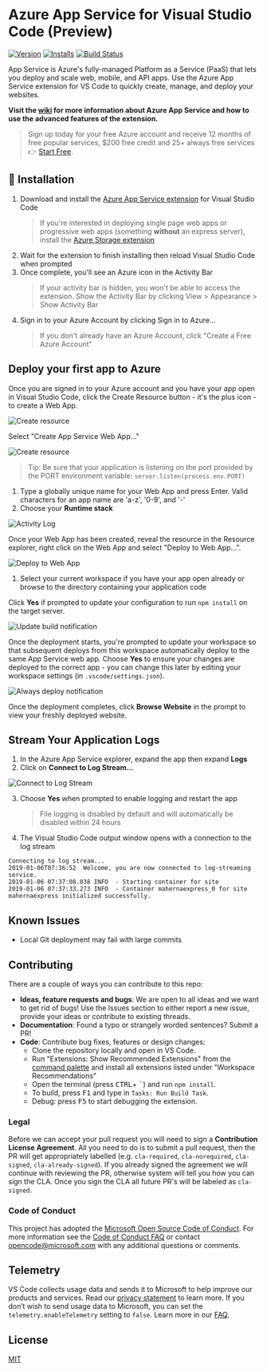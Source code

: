 # Azure App Service for Visual Studio Code (Preview)

<!-- region exclude-from-marketplace -->

[![Version](https://img.shields.io/visual-studio-marketplace/v/ms-azuretools.vscode-azureappservice.svg)](https://marketplace.visualstudio.com/items?itemName=ms-azuretools.vscode-azureappservice)
[![Installs](https://img.shields.io/visual-studio-marketplace/i/ms-azuretools.vscode-azureappservice.svg)](https://marketplace.visualstudio.com/items?itemName=ms-azuretools.vscode-azureappservice)
[![Build Status](https://dev.azure.com/ms-azuretools/AzCode/_apis/build/status/vscode-azureappservice)](https://dev.azure.com/ms-azuretools/AzCode/_build/latest?definitionId=5)

<!-- endregion exclude-from-marketplace -->

App Service is Azure's fully-managed Platform as a Service (PaaS) that lets you
deploy and scale web, mobile, and API apps. Use the Azure App Service extension
for VS Code to quickly create, manage, and deploy your websites.

**Visit the [wiki](https://github.com/Microsoft/vscode-azureappservice/wiki) for
more information about Azure App Service and how to use the advanced features of
the extension.**

> Sign up today for your free Azure account and receive 12 months of free
> popular services, $200 free credit and 25+ always free services 👉
> [Start Free](https://azure.microsoft.com/free/open-source).

## 🚀 Installation

1. Download and install the
   [Azure App Service extension](https://marketplace.visualstudio.com/items?itemName=ms-azuretools.vscode-azureappservice)
   for Visual Studio Code
    > If you're interested in deploying single page web apps or progressive web
    > apps (something **without** an express server), install the
    > [Azure Storage extension](https://marketplace.visualstudio.com/items?itemName=ms-azuretools.vscode-azurestorage)
2. Wait for the extension to finish installing then reload Visual Studio Code
   when prompted
3. Once complete, you'll see an Azure icon in the Activity Bar
    > If your activity bar is hidden, you won't be able to access the extension.
    > Show the Activity Bar by clicking View > Appearance > Show Activity Bar
4. Sign in to your Azure Account by clicking Sign in to Azure…
    > If you don't already have an Azure Account, click "Create a Free Azure
    > Account"

## Deploy your first app to Azure

Once you are signed in to your Azure account and you have your app open in
Visual Studio Code, click the Create Resource button - it's the plus icon - to
create a Web App.

![Create resource](resources/readme/createResource.png)

Select "Create App Service Web App..."

![Create resource](resources/readme/createWebApp.png)

> Tip: Be sure that your application is listening on the port provided by the
> PORT environment variable: `server.listen(process.env.PORT)`

1. Type a globally unique name for your Web App and press Enter. Valid
   characters for an app name are 'a-z', '0-9', and '-'
2. Choose your **Runtime stack**

![Activity Log](resources/readme/activityLog.png)

Once your Web App has been created, reveal the resource in the Resource
explorer, right click on the Web App and select "Deploy to Web App...".

![Deploy to Web App](resources/readme/deployToWebApp.png)

1. Select your current workspace if you have your app open already or browse to
   the directory containing your application code

Click **Yes** if prompted to update your configuration to run `npm install` on
the target server.

![Update build notification](resources/readme/update-build-notification.png)

Once the deployment starts, you're prompted to update your workspace so that
subsequent deploys from this workspace automatically deploy to the same App
Service web app. Choose **Yes** to ensure your changes are deployed to the
correct app - you can change this later by editing your workspace settings (in
`.vscode/settings.json`).

![Always deploy notification](resources/readme/always-deploy-notification.png)

Once the deployment completes, click **Browse Website** in the prompt to view
your freshly deployed website.

## Stream Your Application Logs

1. In the Azure App Service explorer, expand the app then expand **Logs**
2. Click on **Connect to Log Stream...**

![Connect to Log Stream](resources/readme/connectToLogStream.png)

3. Choose **Yes** when prompted to enable logging and restart the app
    > File logging is disabled by default and will automatically be disabled
    > within 24 hours
4. The Visual Studio Code output window opens with a connection to the log
   stream

```
Connecting to log stream...
2019-01-06T07:36:52  Welcome, you are now connected to log-streaming service.
2019-01-06 07:37:08.038 INFO  - Starting container for site
2019-01-06 07:37:33.273 INFO  - Container mahernaexpress_0 for site mahernaexpress initialized successfully.
```

## Known Issues

-   Local Git deployment may fail with large commits

<!-- region exclude-from-marketplace -->

## Contributing

There are a couple of ways you can contribute to this repo:

-   **Ideas, feature requests and bugs**: We are open to all ideas and we want
    to get rid of bugs! Use the Issues section to either report a new issue,
    provide your ideas or contribute to existing threads.
-   **Documentation**: Found a typo or strangely worded sentences? Submit a PR!
-   **Code**: Contribute bug fixes, features or design changes:
    -   Clone the repository locally and open in VS Code.
    -   Run "Extensions: Show Recommended Extensions" from the
        [command palette](https://code.visualstudio.com/docs/getstarted/userinterface#_command-palette)
        and install all extensions listed under "Workspace Recommendations"
    -   Open the terminal (press <kbd>CTRL</kbd>+ <kbd>\`</kbd>) and run
        `npm install`.
    -   To build, press <kbd>F1</kbd> and type in `Tasks: Run Build Task`.
    -   Debug: press <kbd>F5</kbd> to start debugging the extension.

### Legal

Before we can accept your pull request you will need to sign a **Contribution
License Agreement**. All you need to do is to submit a pull request, then the PR
will get appropriately labelled (e.g. `cla-required`, `cla-norequired`,
`cla-signed`, `cla-already-signed`). If you already signed the agreement we will
continue with reviewing the PR, otherwise system will tell you how you can sign
the CLA. Once you sign the CLA all future PR's will be labeled as `cla-signed`.

### Code of Conduct

This project has adopted the
[Microsoft Open Source Code of Conduct](https://opensource.microsoft.com/codeofconduct/).
For more information see the
[Code of Conduct FAQ](https://opensource.microsoft.com/codeofconduct/faq/) or
contact [opencode@microsoft.com](mailto:opencode@microsoft.com) with any
additional questions or comments.

<!-- endregion exclude-from-marketplace -->

## Telemetry

VS Code collects usage data and sends it to Microsoft to help improve our
products and services. Read our
[privacy statement](https://go.microsoft.com/fwlink/?LinkID=528096&clcid=0x409)
to learn more. If you don’t wish to send usage data to Microsoft, you can set
the `telemetry.enableTelemetry` setting to `false`. Learn more in our
[FAQ](https://code.visualstudio.com/docs/supporting/faq#_how-to-disable-telemetry-reporting).

## License

[MIT](LICENSE.md)
